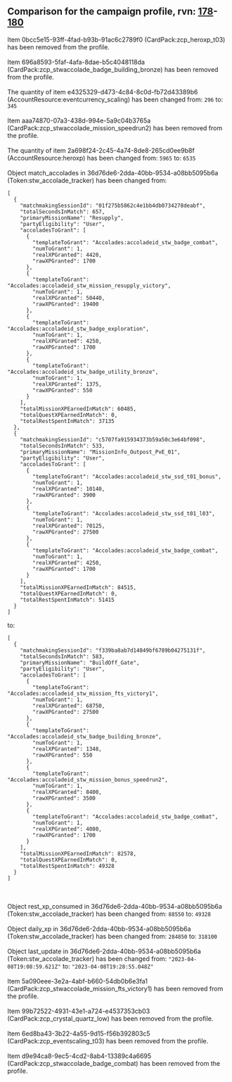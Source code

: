 ## Comparison for the campaign profile, rvn: [178](https://github.com/PRO100KatYT/FortniteProfileRevisions/tree/main/profiles/campaign/178%20campaign.json)-[180](https://github.com/PRO100KatYT/FortniteProfileRevisions/tree/main/profiles/campaign/180%20campaign.json)

Item 0bcc5e15-93ff-4fad-b93b-91ac6c2789f0 (CardPack:zcp_heroxp_t03) has been removed from the profile.
<br><br>
Item 696a8593-5faf-4afa-8dae-b5c4048118da (CardPack:zcp_stwaccolade_badge_building_bronze) has been removed from the profile.
<br><br>
The quantity of item e4325329-d473-4c84-8c0d-fb72d43389b6 (AccountResource:eventcurrency_scaling) has been changed from: `296` to: `345`
<br><br>
Item aaa74870-07a3-438d-994e-5a9c04b3765a (CardPack:zcp_stwaccolade_mission_speedrun2) has been removed from the profile.
<br><br>
The quantity of item 2a698f24-2c45-4a74-8de8-265cd0ee9b8f (AccountResource:heroxp) has been changed from: `5965` to: `6535`
<br><br>
Object match_accolades in 36d76de6-2dda-40bb-9534-a08bb5095b6a (Token:stw_accolade_tracker) has been changed from:

```
[
  {
    "matchmakingSessionId": "01f275b5862c4e1bb4db0734278deabf",
    "totalSecondsInMatch": 657,
    "primaryMissionName": "Resupply",
    "partyEligibility": "User",
    "accoladesToGrant": [
      {
        "templateToGrant": "Accolades:accoladeid_stw_badge_combat",
        "numToGrant": 1,
        "realXPGranted": 4420,
        "rawXPGranted": 1700
      },
      {
        "templateToGrant": "Accolades:accoladeid_stw_mission_resupply_victory",
        "numToGrant": 1,
        "realXPGranted": 50440,
        "rawXPGranted": 19400
      },
      {
        "templateToGrant": "Accolades:accoladeid_stw_badge_exploration",
        "numToGrant": 1,
        "realXPGranted": 4250,
        "rawXPGranted": 1700
      },
      {
        "templateToGrant": "Accolades:accoladeid_stw_badge_utility_bronze",
        "numToGrant": 1,
        "realXPGranted": 1375,
        "rawXPGranted": 550
      }
    ],
    "totalMissionXPEarnedInMatch": 60485,
    "totalQuestXPEarnedInMatch": 0,
    "totalRestSpentInMatch": 37135
  },
  {
    "matchmakingSessionId": "c5707fa915934373b59a50c3e64bf098",
    "totalSecondsInMatch": 533,
    "primaryMissionName": "MissionInfo_Outpost_PvE_01",
    "partyEligibility": "User",
    "accoladesToGrant": [
      {
        "templateToGrant": "Accolades:accoladeid_stw_ssd_t01_bonus",
        "numToGrant": 1,
        "realXPGranted": 10140,
        "rawXPGranted": 3900
      },
      {
        "templateToGrant": "Accolades:accoladeid_stw_ssd_t01_l03",
        "numToGrant": 1,
        "realXPGranted": 70125,
        "rawXPGranted": 27500
      },
      {
        "templateToGrant": "Accolades:accoladeid_stw_badge_combat",
        "numToGrant": 1,
        "realXPGranted": 4250,
        "rawXPGranted": 1700
      }
    ],
    "totalMissionXPEarnedInMatch": 84515,
    "totalQuestXPEarnedInMatch": 0,
    "totalRestSpentInMatch": 51415
  }
]
```

to:

```
[
  {
    "matchmakingSessionId": "f339ba8ab7d14849bf6789b04275131f",
    "totalSecondsInMatch": 583,
    "primaryMissionName": "BuildOff_Gate",
    "partyEligibility": "User",
    "accoladesToGrant": [
      {
        "templateToGrant": "Accolades:accoladeid_stw_mission_fts_victory1",
        "numToGrant": 1,
        "realXPGranted": 68750,
        "rawXPGranted": 27500
      },
      {
        "templateToGrant": "Accolades:accoladeid_stw_badge_building_bronze",
        "numToGrant": 1,
        "realXPGranted": 1348,
        "rawXPGranted": 550
      },
      {
        "templateToGrant": "Accolades:accoladeid_stw_mission_bonus_speedrun2",
        "numToGrant": 1,
        "realXPGranted": 8400,
        "rawXPGranted": 3500
      },
      {
        "templateToGrant": "Accolades:accoladeid_stw_badge_combat",
        "numToGrant": 1,
        "realXPGranted": 4080,
        "rawXPGranted": 1700
      }
    ],
    "totalMissionXPEarnedInMatch": 82578,
    "totalQuestXPEarnedInMatch": 0,
    "totalRestSpentInMatch": 49328
  }
]
```

<br><br>
Object rest_xp_consumed in 36d76de6-2dda-40bb-9534-a08bb5095b6a (Token:stw_accolade_tracker) has been changed from: `88550` to: `49328`
<br><br>
Object daily_xp in 36d76de6-2dda-40bb-9534-a08bb5095b6a (Token:stw_accolade_tracker) has been changed from: `284850` to: `318100`
<br><br>
Object last_update in 36d76de6-2dda-40bb-9534-a08bb5095b6a (Token:stw_accolade_tracker) has been changed from: `"2023-04-08T19:08:59.621Z"` to: `"2023-04-08T19:28:55.048Z"`
<br><br>
Item 5a090eee-3e2a-4abf-b660-54db0b6e3fa1 (CardPack:zcp_stwaccolade_mission_fts_victory1) has been removed from the profile.
<br><br>
Item 99b72522-4931-43e1-a724-e4537353cb03 (CardPack:zcp_crystal_quartz_low) has been removed from the profile.
<br><br>
Item 6ed8ba43-3b22-4a55-9d15-f56b392803c5 (CardPack:zcp_eventscaling_t03) has been removed from the profile.
<br><br>
Item d9e94ca8-9ec5-4cd2-8ab4-13389c4a6695 (CardPack:zcp_stwaccolade_badge_combat) has been removed from the profile.
<br><br>
